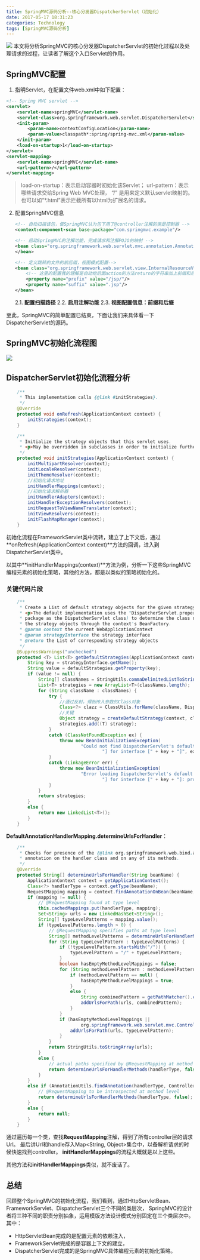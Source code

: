 ```yaml
---
title: SpringMVC源码分析--核心分发器DispatcherServlet（初始化）
date: 2017-05-17 18:31:23
categories: Technology
tags: [SpringMVC源码分析]
---
```

![](http://ww1.sinaimg.cn/large/91ddf859gy1ffubaw9xlaj206y024dfp.jpg)
本文将分析SpringMVC的核心分发器DispatcherServlet的初始化过程以及处理请求的过程，让读者了解这个入口Servlet的作用。

## SpringMVC配置
1. 指明Servlet，在配置文件web.xml中如下配置：	
```xml
<!-- Spring MVC servlet -->
<servlet>
    <servlet-name>springMVC</servlet-name>
    <servlet-class>org.springframework.web.servlet.DispatcherServlet</servlet-class>
    <init-param>
        <param-name>contextConfigLocation</param-name>
        <param-value>classpath*:spring/spring-mvc.xml</param-value>
    </init-param>
    <load-on-startup>1</load-on-startup>
</servlet>
<servlet-mapping>
    <servlet-name>springMVC</servlet-name>
    <url-pattern>/</url-pattern>
</servlet-mapping>
```
> load-on-startup：表示启动容器时初始化该Servlet；
> url-pattern：表示哪些请求交给Spring Web MVC处理， “/” 是用来定义默认servlet映射的。也可以如“*.html”表示拦截所有以html为扩展名的请求。
 
2. 配置SpringMVC信息 
	```xml
	<!-- 自动扫描该包，使SpringMVC认为包下用了@controller注解的类是控制器 -->
	<context:component-scan base-package="com.springmvc.example"/>
	
	<!-- 启动SpringMVC的注解功能，完成请求和注解POJO的映射 -->
	<bean class="org.springframework.web.servlet.mvc.annotation.AnnotationMethodHandlerAdapter">
	</bean>
	
	<!-- 定义跳转的文件的前后缀，视图模式配置-->
	<bean class="org.springframework.web.servlet.view.InternalResourceViewResolver">
	    <!-- 这里的配置我的理解是自动给后面action的方法return的字符串加上前缀和后缀，变成一个可用的url地址 -->
	    <property name="prefix" value="/jsp/"/>
	    <property name="suffix" value=".jsp"/>
	</bean>
	```
	2.1. **配置扫描路径**
	2.2. **启用注解功能**
	2.3. **视图配置信息：前缀和后缀**


至此，SpringMVC的简单配置已结束，下面让我们来具体看一下DispatcherServlet的源码。

## SpringMVC初始化流程图
![](http://ww1.sinaimg.cn/large/91ddf859gy1ffoj4iu5rhj20qd0gddgi.jpg)

## DispatcherServlet初始化流程分析
```java
	/**
	 * This implementation calls {@link #initStrategies}.
	 */
	@Override
	protected void onRefresh(ApplicationContext context) {
		initStrategies(context);
	}

	/**
	 * Initialize the strategy objects that this servlet uses.
	 * <p>May be overridden in subclasses in order to initialize further strategy objects.
	 */
	protected void initStrategies(ApplicationContext context) {
		initMultipartResolver(context);
		initLocaleResolver(context);
		initThemeResolver(context);
		//初始化请求地址
		initHandlerMappings(context);
		//初始化请求解析器
		initHandlerAdapters(context);
		initHandlerExceptionResolvers(context);
		initRequestToViewNameTranslator(context);
		initViewResolvers(context);
		initFlashMapManager(context);
	}
```
初始化流程在FrameworkServlet类中流转，建立了上下文后，通过**onRefresh(ApplicationContext context)**方法的回调，进入到DispatcherServlet类中。

以其中**initHandlerMappings(context)**方法为例，分析一下这些SpringMVC编程元素的初始化策略，其他的方法，都是以类似的策略初始化的。
### 关键代码片段
```java
	/**
	 * Create a List of default strategy objects for the given strategy interface.
	 * <p>The default implementation uses the "DispatcherServlet.properties" file (in the same
	 * package as the DispatcherServlet class) to determine the class names. It instantiates
	 * the strategy objects through the context's BeanFactory.
	 * @param context the current WebApplicationContext
	 * @param strategyInterface the strategy interface
	 * @return the List of corresponding strategy objects
	 */
	@SuppressWarnings("unchecked")
	protected <T> List<T> getDefaultStrategies(ApplicationContext context, Class<T> strategyInterface) {
		String key = strategyInterface.getName();
		String value = defaultStrategies.getProperty(key);
		if (value != null) {
			String[] classNames = StringUtils.commaDelimitedListToStringArray(value);
			List<T> strategies = new ArrayList<T>(classNames.length);
			for (String className : classNames) {
				try {
					//通过反射，得到传入参数的Class对象
					Class<?> clazz = ClassUtils.forName(className, DispatcherServlet.class.getClassLoader());
					//关键
					Object strategy = createDefaultStrategy(context, clazz);
					strategies.add((T) strategy);
				}
				catch (ClassNotFoundException ex) {
					throw new BeanInitializationException(
							"Could not find DispatcherServlet's default strategy class [" + className +
									"] for interface [" + key + "]", ex);
				}
				catch (LinkageError err) {
					throw new BeanInitializationException(
							"Error loading DispatcherServlet's default strategy class [" + className +
									"] for interface [" + key + "]: problem with class file or dependent class", err);
				}
			}
			return strategies;
		}
		else {
			return new LinkedList<T>();
		}
	}
```

**DefaultAnnotationHandlerMapping.determineUrlsForHandler**：
```java
	/**
	 * Checks for presence of the {@link org.springframework.web.bind.annotation.RequestMapping}
	 * annotation on the handler class and on any of its methods.
	 */
	@Override
	protected String[] determineUrlsForHandler(String beanName) {
		ApplicationContext context = getApplicationContext();
		Class<?> handlerType = context.getType(beanName);
		RequestMapping mapping = context.findAnnotationOnBean(beanName, RequestMapping.class);
		if (mapping != null) {
			// @RequestMapping found at type level
			this.cachedMappings.put(handlerType, mapping);
			Set<String> urls = new LinkedHashSet<String>();
			String[] typeLevelPatterns = mapping.value();
			if (typeLevelPatterns.length > 0) {
				// @RequestMapping specifies paths at type level
				String[] methodLevelPatterns = determineUrlsForHandlerMethods(handlerType, true);
				for (String typeLevelPattern : typeLevelPatterns) {
					if (!typeLevelPattern.startsWith("/")) {
						typeLevelPattern = "/" + typeLevelPattern;
					}
					boolean hasEmptyMethodLevelMappings = false;
					for (String methodLevelPattern : methodLevelPatterns) {
						if (methodLevelPattern == null) {
							hasEmptyMethodLevelMappings = true;
						}
						else {
							String combinedPattern = getPathMatcher().combine(typeLevelPattern, methodLevelPattern);
							addUrlsForPath(urls, combinedPattern);
						}
					}
					if (hasEmptyMethodLevelMappings ||
							org.springframework.web.servlet.mvc.Controller.class.isAssignableFrom(handlerType)) {
						addUrlsForPath(urls, typeLevelPattern);
					}
				}
				return StringUtils.toStringArray(urls);
			}
			else {
				// actual paths specified by @RequestMapping at method level
				return determineUrlsForHandlerMethods(handlerType, false);
			}
		}
		else if (AnnotationUtils.findAnnotation(handlerType, Controller.class) != null) {
			// @RequestMapping to be introspected at method level
			return determineUrlsForHandlerMethods(handlerType, false);
		}
		else {
			return null;
		}
	}
```

通过遍历每一个类，查找**RequestMapping**注解，得到了所有controller层的请求Url。
最后讲Url和handle存入Map<String, Object>集合中，以备解析请求的时候快速找到controller。
**initHandlerMappings**的流程大概就是以上这些。

其他方法和**initHandlerMappings**类似，就不废话了。

## 总结
回顾整个SpringMVC的初始化流程，我们看到，通过HttpServletBean、FrameworkServlet、DispatcherServlet三个不同的类层次，
SpringMVC的设计者将三种不同的职责分别抽象，运用模版方法设计模式分别固定在三个类层次中。
其中：
- HttpServletBean完成的是<init-param>配置元素的依赖注入，
- FrameworkServlet完成的是容器上下文的建立，
- DispatcherServlet完成的是SpringMVC具体编程元素的初始化策略。